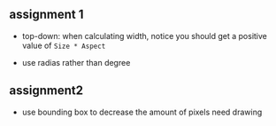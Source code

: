assignment 1
---
- top-down: when calculating width, notice you should get a positive value of `Size * Aspect`

- use radias rather than degree

assignment2
---
- use bounding box to decrease the amount of pixels need drawing

